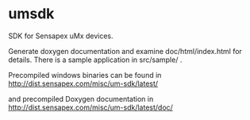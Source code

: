 # umsdk
SDK for Sensapex uMx devices.

Generate doxygen documentation and examine doc/html/index.html for details.
There is a sample application in src/sample/ .

Precompiled windows binaries can be found in
http://dist.sensapex.com/misc/um-sdk/latest/

and precompiled Doxygen documentation in
http://dist.sensapex.com/misc/um-sdk/latest/doc/

